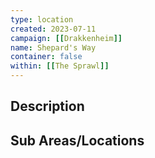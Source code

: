 ```yaml
---
type: location
created: 2023-07-11
campaign: [[Drakkenheim]]
name: Shepard's Way
container: false
within: [[The Sprawl]]
---
```


## Description


## Sub Areas/Locations

<!-- QueryToSerialize: LIST FROM "TTRPG/Drakkenheim/Locations" WHERE within = "Shepard's Way" -->


